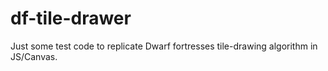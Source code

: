 # df-tile-drawer
Just some test code to replicate Dwarf fortresses tile-drawing algorithm in JS/Canvas.
